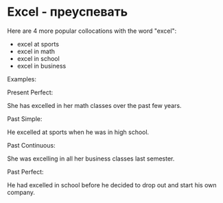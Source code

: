 # Excel - преуспевать




Here are 4 more popular collocations with the word "excel":

- excel at sports
- excel in math
- excel in school
- excel in business

Examples:

Present Perfect:

She has excelled in her math classes over the past few years.

Past Simple:

He excelled at sports when he was in high school.

Past Continuous:

She was excelling in all her business classes last semester.

Past Perfect:

He had excelled in school before he decided to drop out and start his own company.